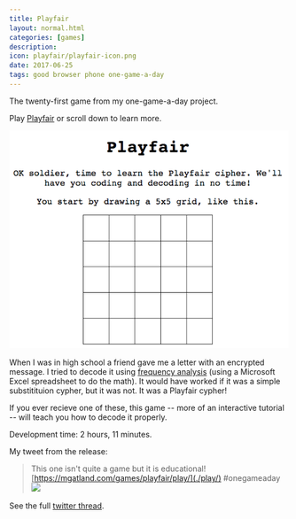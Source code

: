 ```yaml
---
title: Playfair
layout: normal.html
categories: [games]
description:
icon: playfair/playfair-icon.png
date: 2017-06-25
tags: good browser phone one-game-a-day
---
```


The twenty-first game from my one-game-a-day project.

Play [Playfair](./play/) or scroll down to learn more.

![Playfair screenshot](playfair.png)

When I was in high school a friend gave me a letter with an encrypted message. I tried to decode it using [frequency analysis](https://en.wikipedia.org/wiki/Frequency_analysis) (using a Microsoft Excel spreadsheet to do the math). It would have worked if it was a simple substitituion cypher, but it was not. It was a Playfair cypher!

If you ever recieve one of these, this game -- more of an interactive tutorial -- will teach you how to decode it properly.

Development time: 2 hours, 11 minutes.

My tweet from the release:

> This one isn't quite a game but it is educational! [https://mgatland.com/games/playfair/play/](./play/) #onegameaday <br>
> ![](playfair-tweet.jpg)


See the full [twitter thread](https://twitter.com/mgatland/status/878817082434912256).
